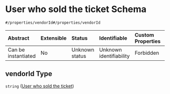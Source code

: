 # User who sold the ticket Schema

```txt
#/properties/vendorId#/properties/vendorId
```



| Abstract            | Extensible | Status         | Identifiable            | Custom Properties | Additional Properties | Access Restrictions | Defined In                                                                                         |
| :------------------ | :--------- | :------------- | :---------------------- | :---------------- | :-------------------- | :------------------ | :------------------------------------------------------------------------------------------------- |
| Can be instantiated | No         | Unknown status | Unknown identifiability | Forbidden         | Allowed               | none                | [sales-result.json*](../../schema/proprietary-extensions/sales-result.json "open original schema") |

## vendorId Type

`string` ([User who sold the ticket](sales-result-properties-user-who-sold-the-ticket.md))
